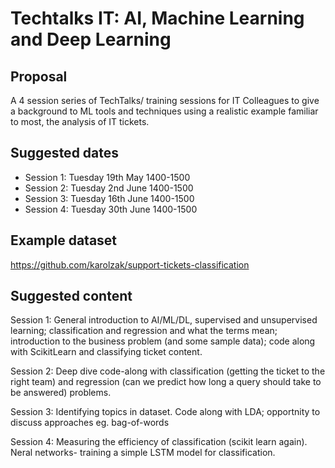 # Techtalks IT: AI, Machine Learning and Deep Learning

## Proposal
A 4 session series of TechTalks/ training sessions for IT Colleagues to give a background to ML tools and techniques using a 
realistic example familiar to most, the analysis of IT tickets.

## Suggested dates
* Session 1: Tuesday 19th May 1400-1500
* Session 2: Tuesday 2nd June 1400-1500
* Session 3: Tuesday 16th June 1400-1500
* Session 4: Tuesday 30th June 1400-1500

## Example dataset
https://github.com/karolzak/support-tickets-classification

## Suggested content

Session 1: General introduction to AI/ML/DL, supervised and unsupervised learning; classification and regression and what the terms mean; introduction to the business problem (and some sample data); code along with ScikitLearn and classifying ticket content.

Session 2: Deep dive code-along with classification (getting the ticket to the right team) and regression (can we predict how long a query should take to be answered) problems.

Session 3: Identifying topics in dataset. Code along with LDA; opportnity to discuss approaches eg. bag-of-words

Session 4: Measuring the efficiency of classification (scikit learn again). Neral networks- training a simple LSTM model for classification.
